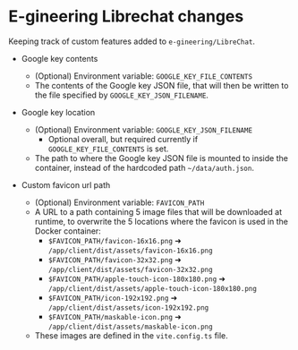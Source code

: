 # E-gineering Librechat changes

Keeping track of custom features added to `e-gineering/LibreChat`.

- Google key contents
  - (Optional) Environment variable: `GOOGLE_KEY_FILE_CONTENTS`
  - The contents of the Google key JSON file, that will then be written to the file specified by `GOOGLE_KEY_JSON_FILENAME`.

- Google key location
  - (Optional) Environment variable: `GOOGLE_KEY_JSON_FILENAME`
    - Optional overall, but required currently if `GOOGLE_KEY_FILE_CONTENTS` is set.
  - The path to where the Google key JSON file is mounted to inside the container, instead of the hardcoded path `~/data/auth.json`.

- Custom favicon url path
  - (Optional) Environment variable: `FAVICON_PATH`
  - A URL to a path containing 5 image files that will be downloaded at runtime, to overwrite the 5 locations where the favicon is used in the Docker container:
    - `$FAVICON_PATH/favicon-16x16.png` ➜ `/app/client/dist/assets/favicon-16x16.png`
    - `$FAVICON_PATH/favicon-32x32.png` ➜ `/app/client/dist/assets/favicon-32x32.png`
    - `$FAVICON_PATH/apple-touch-icon-180x180.png` ➜ `/app/client/dist/assets/apple-touch-icon-180x180.png`
    - `$FAVICON_PATH/icon-192x192.png` ➜ `/app/client/dist/assets/icon-192x192.png`
    - `$FAVICON_PATH/maskable-icon.png` ➜ `/app/client/dist/assets/maskable-icon.png`
  - These images are defined in the `vite.config.ts` file.
